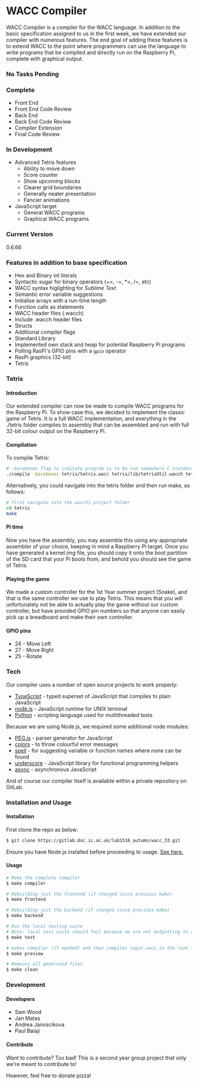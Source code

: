 # WACC Compiler

WACC Compiler is a compiler for the WACC language. In addition to the basic specification assigned to us in the first week, we have extended our compiler with numerous features. The end goal of adding these features is to extend WACC to the point where programmers can use the language to write programs that be compiled and directly run on the Raspberry Pi, complete with graphical output.

### No Tasks Pending

### Complete
- Front End
- Front End Code Review
- Back End
- Back End Code Review
- Compiler Extension
- Final Code Review

### In Development
- Advanced Tetris features
  - Ability to move down
  - Score counter
  - Show upcoming blocks
  - Clearer grid boundaries
  - Generally neater presentation
  - Fancier animations
- JavaScript target
  - General WACC programs
  - Graphical WACC programs

### Current Version
0.6.66

### Features in addition to base specification
- Hex and Binary int literals
- Syntactic sugar for binary operators (+=, -=, *=, /=, etc)
- WACC syntax higlighting for *Sublime Text*
- Semantic error variable suggestions
- Initialise arrays with a run-time length
- Function calls as statements
- WACC header files (.wacch)
- Include .wacch header files
- Structs
- Additional compiler flags
- Standard Library
- Implemented own stack and heap for potential Raspberry Pi programs
- Polling RasPi's GPIO pins with a `gpio` operator
- RasPi graphics (32-bit)
- Tetris

### Tetris
#### Introduction
Our extended compiler can now be made to compile WACC programs for the Raspberry Pi. To show case this, we decided to implement the classic game of Tetris. It is a full WACC implementation, and everything in the ./tetris folder compiles to assembly that can be assembled and run with full 32-bit colour output on the Raspberry Pi.

#### Compilation
To compile Tetris:
```sh
# -barebones flag to indicate program is to be run somewhere C standard library can't be called
./compile -barebones tetris/tetris.wacc tetris/lib/tetrisUtil.wacch tetris/lib/gx.wacch tetris/lib/block.wacch tetris/lib/array.wacch
```

Alternatively, you could navigate into the tetris folder and then run make, as follows:
```sh
# first navigate into the wacc33 project folder
cd tetris
make
```

#### Pi time
Now you have the assembly, you may assemble this using any appropriate assembler of your choice, keeping in mind a Raspberry Pi target. Once you have generated a kernel.img file, you should copy it onto the boot partition of the SD card that your Pi boots from, and behold you should see the game of Tetris.

#### Playing the game
We made a custom controller for the 1st Year summer project (Snake), and that is the same controller we use to play Tetris. This means that you will unfortunately not be able to actually play the game without our custom controller, but have provided GPIO pin numbers so that anyone can easily pick up a breadboard and make their own controller.

#### GPIO pins
- 24 - Move Left
- 27 - Move Right
- 25 - Rotate

### Tech
Our compiler uses a number of open source projects to work properly:

* [TypeScript] - typed superset of JavaScript that compiles to plain JavaScript
* [node.js] - JavaScript runtime for UNIX terminal
* [Python] - scripting language used for multithreaded tests

Because we are using Node.js, we required some additional node modules:
* [PEG.js] - parser generator for JavaScript
* [colors] - to throw colourful error messages
* [spell] - for suggesting variable or function names where none can be found
* [underscore] - JavaScript library for functional programming helpers
* [async] - asynchronous JavaScript

And of course our compiler itself is available within a private repository on GitLab.

### Installation and Usage

#### Installation
First clone the repo as below:

```sh
$ git clone https://gitlab.doc.ic.ac.uk/lab1516_autumn/wacc_33.git
```

Ensure you have Node.js installed before proceeding to usage. [See here.]

#### Usage

```sh
# Make the complete compiler
$ make compiler
```

```sh
# Rebuilding just the frontend (if changed since previous make)
$ make frontend
```

```sh
# Rebuilding just the backend (if changed since previous make)
$ make backend
```

```sh
# Run the local testing suite
# Note: local test suite should fail because we are not outputting to a file and not stdout
$ make test
```

```sh
# makes compiler (if needed) and then compiles input.wacc in the root folder
$ make preview
```

```sh
# Removes all generated files
$ make clean
```

### Development

#### Developers
* Sam Wood
* Jan Matas
* Andrea Janoscikova
* Paul Balaji

#### Contribute

Want to contribute? Too bad! This is a second year group project that only we're meant to contribute to!

However, feel free to donate pizza!



[//]: # (These are reference links used in the body of this note and get stripped out when the markdown processor does its job. There is no need to format nicely because it shouldn't be seen. Thanks SO - http://stackoverflow.com/questions/4823468/store-comments-in-markdown-syntax)


   [git-repo-url]: <https://gitlab.doc.ic.ac.uk/lab1516_autumn/wacc_33.git>
   [TypeScript]: <http://www.typescriptlang.org/>
   [PEG.js]: <http://pegjs.org/>
   [node.js]: <https://nodejs.org/en/>
   [Python]: <https://www.python.org>
   [colors]: <https://github.com/marak/colors.js/>
   [spell]: <https://github.com/dscape/spell>
   [underscore]: <http://underscorejs.org/>
   [async]: <https://github.com/caolan/async>
   [See here.]: <https://nodejs.org/en/download/package-manager/>
